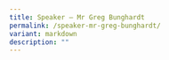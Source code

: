 ```yaml
---
title: Speaker – Mr Greg Bunghardt
permalink: /speaker-mr-greg-bunghardt/
variant: markdown
description: ""
---
```

